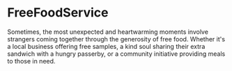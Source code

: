 # FreeFoodService
Sometimes, the most unexpected and heartwarming moments involve strangers coming together through the generosity of free food. Whether it's a local business offering free samples, a kind soul sharing their extra sandwich with a hungry passerby, or a community initiative providing meals to those in need.
